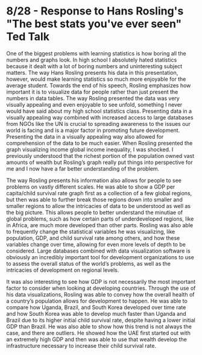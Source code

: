 # 8/28 - Response to Hans Rosling's "The best stats you've ever seen" Ted Talk

One of the biggest problems with learning statistics is how boring all the numbers and graphs look. In high school I absolutely hated statistics because it dealt with a lot of boring numbers and uninteresting subject matters. The way Hans Rosling presents his data in this presentation, however, would make learning statistics so much more enjoyable for the average student. Towards the end of his speech, Rosling emphasizes how important it is to visualize data for people rather than just present the numbers in data tables. The way Rosling presented the data was very visually appealing and even enjoyable to see unfold, something I never would have said about my high school statistics class. Presenting data in a visually appealing way combined with increased access to large databases from NGOs like the UN is crucial to spreading awareness to the issues our world is facing and is a major factor in promoting future development. Presenting the data in a visually appealing way also allowed for comprehension of the data to be much easier. When Rosling presented the graph visualizing income global income inequality, I was shocked. I previously understood that the richest portion of the population owned vast amounts of wealth but Rosling’s graph really put things into perspective for me and I now have a far better understanding of the problem.

The way Rosling presents his information also allows for people to see problems on vastly different scales. He was able to show a GDP per capita/child survival rate graph first as a collection of a few global regions, but then was able to further break those regions down into smaller and smaller regions to allow the intricacies of data to be understood as well as the big picture. This allows people to better understand the minutiae of global problems, such as how certain parts of underdeveloped regions, like in Africa, are much more developed than other parts. Rosling was also able to frequently change the statistical variables he was visualizing, like population, GDP, and child survival rate among others, and how these variables change over time, allowing for even more levels of depth to be considered. Large databases combined with data visualization software is obviously an incredibly important tool for development organizations to use to assess the overall status of the world’s problems, as well as the intricacies of development on regional levels. 

It was also interesting to see how GDP is not necessarily the most important factor to consider when looking at developing countries. Through the use of his data visualizations, Rosling was able to convey how the overall health of a country’s population allows for development to happen. He was able to compare how Uganda, Brazil, and South Korea developed over time rate and how South Korea was able to develop much faster than Uganda and Brazil due to its higher initial child survival rate, despite having a lower initial GDP than Brazil. He was also able to show how this trend is not always the case, and there are outliers. He showed how the UAE first started out with an extremely high GDP and then was able to use that wealth develop the infrastructure necessary to increase their child survival rate.

 
